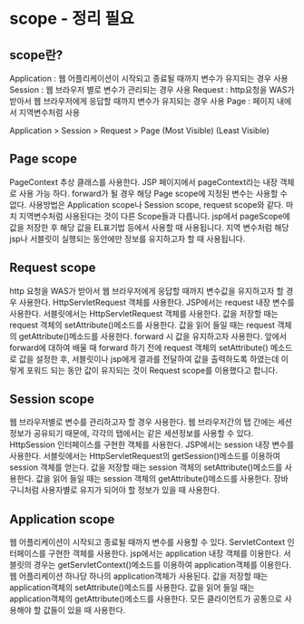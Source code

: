 # scope - 정리 필요
## scope란?

Application : 웹 어플리케이션이 시작되고 종료될 때까지 변수가 유지되는 경우 사용
Session : 웹 브라우저 별로 변수가 관리되는 경우 사용
Request : http요청을 WAS가 받아서 웹 브라우저에게 응답할 때까지 변수가 유지되는 경우 사용
Page : 페이지 내에서 지역변수처럼 사용

Application > Session > Request > Page
(Most Visible)                    (Least Visible)

## Page scope
PageContext 추상 클래스를 사용한다.
JSP 페이지에서 pageContext라는 내장 객체로 사용 가능 하다.
forward가 될 경우 해당 Page scope에 지정된 변수는 사용할 수 없다.
사용방법은 Application scope나 Session scope, request scope와 같다.
마치 지역변수처럼 사용된다는 것이 다른 Scope들과 다릅니다.
jsp에서 pageScope에 값을 저장한 후 해당 값을 EL표기법 등에서 사용할 때 사용됩니다.
지역 변수처럼 해당 jsp나 서블릿이 실행되는 동안에만 정보를 유지하고자 할 때 사용됩니다.

## Request scope
http 요청을 WAS가 받아서 웹 브라우저에게 응답할 때까지 변수값을 유지하고자 할 경우 사용한다.
HttpServletRequest 객체를 사용한다.
JSP에서는 request 내장 변수를 사용한다.
서블릿에서는 HttpServletRequest 객체를 사용한다.
값을 저장할 때는 request 객체의 setAttribute()메소드를 사용한다.
값을 읽어 들일 때는 request 객체의 getAttribute()메소드를 사용한다.
forward 시 값을 유지하고자 사용한다.
앞에서 forward에 대하여 배울 때 forward 하기 전에 request 객체의 setAttribute() 메소드로 값을 설정한 후, 서블릿이나 jsp에게 결과를 전달하여 값을 출력하도록 하였는데 이렇게 포워드 되는 동안 값이 유지되는 것이 Request scope를 이용했다고 합니다.

## Session scope
웹 브라우저별로 변수를 관리하고자 할 경우 사용한다.
웹 브라우저간의 탭 간에는 세션정보가 공유되기 때문에, 각각의 탭에서는 같은 세션정보를 사용할 수 있다.
HttpSession 인터페이스를 구현한 객체를 사용한다.
JSP에서는 session 내장 변수를 사용한다.
서블릿에서는 HttpServletRequest의 getSession()메소드를 이용하여 session 객체를 얻는다.
값을 저장할 때는 session 객체의 setAttribute()메소드를 사용한다.
값을 읽어 들일 때는 session 객체의 getAttribute()메소드를 사용한다.
장바구니처럼 사용자별로 유지가 되어야 할 정보가 있을 때 사용한다.

## Application scope
웹 어플리케이션이 시작되고 종료될 때까지 변수를 사용할 수 있다.
ServletContext 인터페이스를 구현한 객체를 사용한다.
jsp에서는 application 내장 객체를 이용한다.
서블릿의 경우는 getServletContext()메소드를 이용하여 application객체를 이용한다.
웹 어플리케이션 하나당 하나의 application객체가 사용된다.
값을 저장할 때는 application객체의 setAttribute()메소드를 사용한다.
값을 읽어 들일 때는 application객체의 getAttribute()메소드를 사용한다.
모든 클라이언트가 공통으로 사용해야 할 값들이 있을 때 사용한다.

